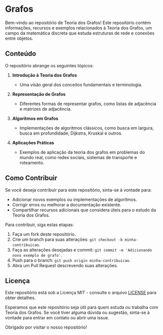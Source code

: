 # Grafos

Bem-vindo ao repositório de Teoria dos Grafos! Este repositório contém informações, recursos e exemplos relacionados à Teoria dos Grafos, um campo da matemática discreta que estuda estruturas de rede e conexões entre objetos.


## Conteúdo

O repositório abrange os seguintes tópicos:

1. **Introdução à Teoria dos Grafos**
   - Uma visão geral dos conceitos fundamentais e terminologia.
   
2. **Representação de Grafos**
   - Diferentes formas de representar grafos, como listas de adjacência e matrizes de adjacência.

3. **Algoritmos em Grafos**
   - Implementações de algoritmos clássicos, como busca em largura, busca em profundidade, Dijkstra, Kruskal e outros.

4. **Aplicações Práticas**
   - Exemplos de aplicação da teoria dos grafos em problemas do mundo real, como redes sociais, sistemas de transporte e roteamento.


## Como Contribuir

Se você deseja contribuir para este repositório, sinta-se à vontade para:

- Adicionar novos exemplos ou implementações de algoritmos.
- Corrigir erros ou melhorar a documentação existente.
- Compartilhar recursos adicionais que considera úteis para o estudo da Teoria dos Grafos.

Para contribuir, siga estas etapas:

1. Faça um fork deste repositório.
2. Crie um branch para suas alterações: `git checkout -b minha-contribuicao`.
3. Faça as alterações desejadas e commit: `git commit -m 'Adicionando novo exemplo de grafo'`.
4. Push para o branch: `git push origin minha-contribuicao`.
5. Abra um Pull Request descrevendo suas alterações.


## Licença

Este repositório está sob a Licença MIT - consulte o arquivo [LICENSE](LICENSE) para obter detalhes.

Esperamos que este repositório seja útil para quem estuda ou trabalha com Teoria dos Grafos. Se você tiver alguma dúvida ou sugestão, sinta-se à vontade para entrar em contato ou abrir uma issue.

Obrigado por visitar o nosso repositório!
